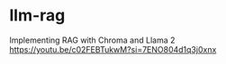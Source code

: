 # llm-rag
Implementing RAG with Chroma and Llama 2
https://youtu.be/c02FEBTukwM?si=7ENO804d1q3j0xnx
